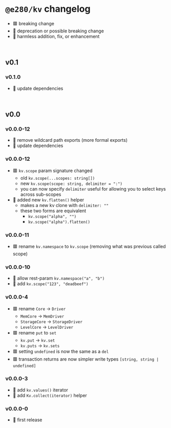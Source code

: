 
# `@e280/kv` changelog
- 🟥 breaking change
- 🔶 deprecation or possible breaking change
- 🍏 harmless addition, fix, or enhancement

<br/>



## v0.1

### v0.1.0
- 🍏 update dependencies



<br/>

## v0.0

### v0.0.0-12
- 🔶 remove wildcard path exports (more formal exports)
- 🍏 update dependencies

### v0.0.0-12
- 🟥 `kv.scope` param signature changed
  - old `kv.scope(...scopes: string[])`
  - new `kv.scope(scope: string, delimiter = ":")`
  - you can now specify `delimiter` useful for allowing you to select keys across sub-scopes
- 🍏 added new `kv.flatten()` helper
  - makes a new kv clone with `delimiter: ""`
  - these two forms are equivalent
    - `kv.scope("alpha", "")`
    - `kv.scope("alpha").flatten()`

### v0.0.0-11
- 🟥 rename `kv.namespace` to `kv.scope` (removing what was previous called scope)

### v0.0.0-10
- 🍏 allow rest-param `kv.namespace("a", "b")`
- 🍏 add `kv.scope("123", "deadbeef")`

### v0.0.0-4
- 🟥 rename `Core` -> `Driver`
  - `MemCore` -> `MemDriver`
  - `StorageCore` -> `StorageDriver`
  - `LevelCore` -> `LevelDriver`
- 🟥 rename `put` to `set`
  - `kv.put` -> `kv.set`
  - `kv.puts` -> `kv.sets`
- 🟥 setting `undefined` is now the same as a `del`
- 🟥 transaction returns are now simpler write types `[string, string | undefined]`

### v0.0.0-3
- 🍏 add `kv.values()` iterator
- 🍏 add `Kv.collect(iterator)` helper

### v0.0.0-0
- 🍏 first release

